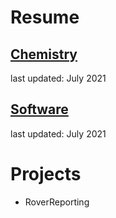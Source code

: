 # Resume
## [Chemistry](Peter_Levett_Chemistry_Resume_04July2021.pdf)
last updated: July 2021
## [Software](Peter_Levett_Programming_Resume_04July2021.pdf)
last updated: July 2021

# Projects

* RoverReporting

